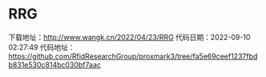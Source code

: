 # RRG
下载地址：http://www.wangk.cn/2022/04/23/RRG
代码日期：2022-09-10 02:27:49
代码地址：https://github.com/RfidResearchGroup/proxmark3/tree/fa5e69ceef1237fbdb831e530c814bc030bf7aac
